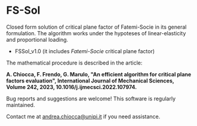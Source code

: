# FS-Sol

Closed form solution of critical plane factor of Fatemi-Socie in its general formulation. The algorithm works under the hypoteses of linear-elasticity and proportional loading.

- FSSol_v1.0 (it includes *Fatemi-Socie* critical plane factor)

The mathematical procedure is described in the article:

**A. Chiocca, F. Frendo, G. Marulo, "An efficient algorithm for critical plane factors evaluation", International Journal of Mechanical Sciences, Volume 242, 2023, 10.1016/j.ijmecsci.2022.107974.**

Bug reports and suggestions are welcome! 
This software is regularly maintained.

Contact me at andrea.chiocca@unipi.it if you need assistance.

